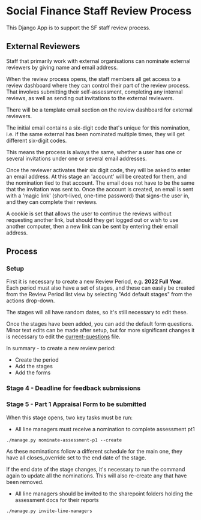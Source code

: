 # Social Finance Staff Review Process

This Django App is to support the SF staff review process. 


## External Reviewers

Staff that primarily work with external organisations can nominate external reviewers
by giving name and email address. 

When the review process opens, the staff members all get access to a review
dashboard where they can control their part of the review process. That involves 
submitting their self-assessment, completing any internal reviews, as well as sending
out invitations to the external reviewers. 

There will be a template email section on the review dashboard for external reviewers. 

The initial email contains a six-digit code that's unique for this nomination, i.e. if the
same external has been nominated multiple times, they will get different six-digit codes.

This means the process is always the same, whether a user has one or several invitations
under one or several email addresses. 

Once the reviewer activates their six digit code, they will be asked to enter an email 
address. At this stage an 'account' will be created for them, and the nomination tied
to that account. The email does not have to be the same that the invitation was sent to.
Once the account is created, an email is sent with a 'magic link' (short-lived, 
one-time password) that signs-the user in, and they can complete their reviews.

A cookie is set that allows the user to continue the reviews without requesting another link,
but should they get logged out or wish to use another computer, then a new link can
be sent by entering their email address. 


## Process

### Setup

First it is necessary to create a new Review Period, e.g. **2022 Full Year**. Each period must 
also have a set of stages, and these can easily be created from the Review Period list view
by selecting "Add default stages" from the actions drop-down.

The stages will all have random dates, so it's still necessary to edit these. 

Once the stages have been added, you can add the default form questions. Minor text edits can be made after
setup, but for more significant changes it is necessary to edit the 
[current-questions](../fixtures/current-questions.yml) file.

In summary - to create a new review period:

* Create the period
* Add the stages
* Add the forms

### Stage 4 - Deadline for feedback submissions

### Stage 5 - Part 1 Appraisal Form to be submitted

When this stage opens, two key tasks must be run:

* All line managers must receive a nomination to complete assessment pt1

```shell
./manage.py nominate-assessment-p1 --create
```

As these nominations follow a different schedule for the main one, they have
all closes_override set to the end date of the stage. 

If the end date of the stage changes, it's necessary to run the command again to 
update all the nominations. This will also re-create any that have been removed.

* All line managers should be invited to the sharepoint folders holding the assessment docs for their reports

```shell
./manage.py invite-line-managers
```



